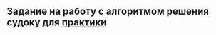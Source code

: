 ## Задание на работу с алгоритмом решения судоку для [практики](https://dementiy.github.io/assignments/cypher/)
